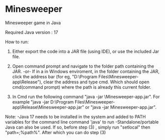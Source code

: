 # Minesweeper
 Minesweeper game in Java




Required Java version : 17

How to run: 

1) Either export the code into a JAR file (using IDE), or use the included Jar file. 

2) Open command prompt and navigate to the folder path containing the JAR.
   -or-
 If in a in Windows enviroment, in the folder containing the JAR, click the address bar (for eg, "D:\Program Files\Minesweeper-app\Release"), clear the address and type cmd. Which should open cmd(command prompt) where the path is already this current folder.

3) In Cmd run the following command "java -jar <path>\Minesweeper-app.jar". For example "java -jar D:\Program Files\Minesweeper-app\Release\Minesweeper-app.jar" or "java -jar Minesweeper-app.jar".

Note: 
-Java 17 needs to be installed in the system and added to PATH variables for the command line command 'java' to run
-Standalone/portable Java can also be used. If so, before step (3) , simply run "setlocal" then "path=<PATH OF STANDALONE>;%path%". After which you can do step (3)
